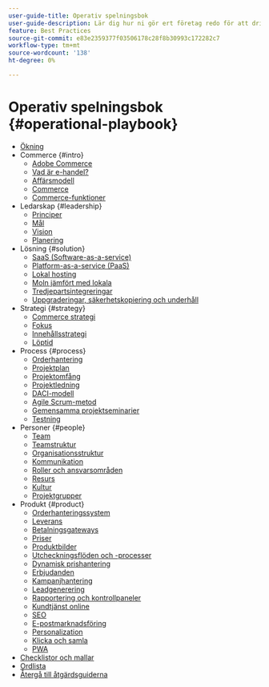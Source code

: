 ```yaml
---
user-guide-title: Operativ spelningsbok
user-guide-description: Lär dig hur ni gör ert företag redo för att driva en framgångsrik e-handelsplats.
feature: Best Practices
source-git-commit: e83e2359377f03506178c28f8b30993c172282c7
workflow-type: tm+mt
source-wordcount: '138'
ht-degree: 0%

---
```



# Operativ spelningsbok {#operational-playbook}

- [Ökning](overview.md)
- Commerce {#intro}
   - [Adobe Commerce](intro/commerce.md)
   - [Vad är e-handel?](intro/ecommerce.md)
   - [Affärsmodell](intro/business-model.md)
   - [Commerce](intro/operations.md)
   - [Commerce-funktioner](intro/features.md)
- Ledarskap {#leadership}
   - [Principer](leadership/principles.md)
   - [Mål](leadership/goals.md)
   - [Vision](leadership/vision.md)
   - [Planering](leadership/planning.md)
- Lösning {#solution}
   - [SaaS (Software-as-a-service)](solution/software-service.md)
   - [Platform-as-a-service (PaaS)](solution/platform-service.md)
   - [Lokal hosting](solution/on-premises.md)
   - [Moln jämfört med lokala](solution/hosting-comparison.md)
   - [Tredjepartsintegreringar](solution/integrations.md)
   - [Uppgraderingar, säkerhetskopiering och underhåll](solution/maintenance.md)
- Strategi {#strategy}
   - [Commerce strategi](strategy/commerce.md)
   - [Fokus](strategy/focus.md)
   - [Innehållsstrategi](strategy/content.md)
   - [Löptid](strategy/maturity.md)
- Process {#process}
   - [Orderhantering](process/order-management.md)
   - [Projektplan](process/project-plan.md)
   - [Projektomfång](process/project-scope.md)
   - [Projektledning](process/project-management.md)
   - [DACI-modell](process/project-management-framework.md)
   - [Agile Scrum-metod](process/agile-scrum.md)
   - [Gemensamma projektseminarier](process/project-workshops.md)
   - [Testning](process/testing.md)
- Personer {#people}
   - [Team](people/teams.md)
   - [Teamstruktur](people/team-structure.md)
   - [Organisationsstruktur](people/organizational-structure.md)
   - [Kommunikation](people/communication.md)
   - [Roller och ansvarsområden](people/roles-responsibilities.md)
   - [Resurs](people/resources.md)
   - [Kultur](people/culture.md)
   - [Projektgrupper](people/project-teams.md)
- Produkt {#product}
   - [Orderhanteringssystem](product/order-management-systems.md)
   - [Leverans](product/shipping-fulfillment.md)
   - [Betalningsgateways](product/payment-gateways.md)
   - [Priser](product/pricing.md)
   - [Produktbilder](product/images.md)
   - [Utcheckningsflöden och -processer](product/checkout.md)
   - [Dynamisk prishantering](product/dynamic-pricing.md)
   - [Erbjudanden](product/promotions.md)
   - [Kampanjhantering](product/campaign-management.md)
   - [Leadgenerering](product/lead-generation.md)
   - [Rapportering och kontrollpaneler](product/reporting.md)
   - [Kundtjänst online](product/customer-service.md)
   - [SEO](product/search-engine-optimization.md)
   - [E-postmarknadsföring](product/marketing.md)
   - [Personalization](product/personalization.md)
   - [Klicka och samla](product/click-collect.md)
   - [PWA](product/progressive-web-app.md)
- [Checklistor och mallar](checklists-templates/home.md)
- [Ordlista](glossary.md)
- [Återgå till åtgärdsguiderna](https://experienceleague.adobe.com/docs/commerce-operations/operational-guides/home.html)

